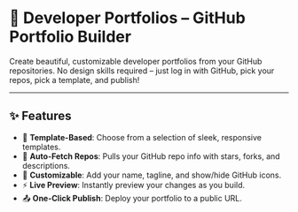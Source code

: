 # 🚀 Developer Portfolios – GitHub Portfolio Builder

Create beautiful, customizable developer portfolios from your GitHub repositories. No design skills required – just log in with GitHub, pick your repos, pick a template, and publish!

---

## ✨ Features

- 🧩 **Template-Based**: Choose from a selection of sleek, responsive templates.
- 🔗 **Auto-Fetch Repos**: Pulls your GitHub repo info with stars, forks, and descriptions.
- 🎨 **Customizable**: Add your name, tagline, and show/hide GitHub icons.
- ⚡ **Live Preview**: Instantly preview your changes as you build.
- 📤 **One-Click Publish**: Deploy your portfolio to a public URL.